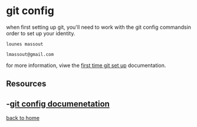 # git config
when first setting up git, you'll need to work with the git config commandsin order to set up your identity.
```
lounes massout
```
```
lmassout@gmail.com
```
for more information, viwe the [first time git set up](https://git-scm.com/book/en/v2/Getting-Started-First-Time-Git-Setup) documentation.
## Resources 
-[git config documenetation](https://git-scm.com/docs/git-config)
---
[back to home](../README.md)




